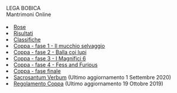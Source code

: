 <th>LEGA BOBICA<br/></th><td>Mantrimoni Online</td><th><br/></th><th><br/></th><li><a href="https://denno985.github.io/lega-bobica/21-22/rose" class="active">Rose</a></li><li><a href="https://denno985.github.io/lega-bobica/21-22/risultati" class="active">Risultati</a></li><li><a href="https://denno985.github.io/lega-bobica/21-22/classifiche" class="active">Classifiche</a></li><li><a href="https://denno985.github.io/lega-bobica/21-22/coppa/fase1" class="active">Coppa - fase 1 - Il mucchio selvaggio</a></li><li><a href="https://denno985.github.io/lega-bobica/21-22/coppa/fase2" class="active">Coppa - fase 2 - Balla coi lupi</a></li><li><a href="https://denno985.github.io/lega-bobica/21-22/coppa/fase3" class="active">Coppa - fase 3 - I Magnifici 6</a></li><li><a href="https://denno985.github.io/lega-bobica/21-22/coppa/fase4" class="active">Coppa - fase 4 - Fess and Furious</a></li><li><a href="https://denno985.github.io/lega-bobica/21-22/coppa/finali" class="active">Coppa - fase finale</a></li><li><a href="https://denno985.github.io/lega-bobica/21-22/verbum.pdf" class="active">Sacrosantum Verbum</a> (Ultimo aggiornamento 1 Settembre 2020)</li><li><a href="https://denno985.github.io/lega-bobica/21-22/coppa.pdf" class="active">Regolamento Coppa</a> (Ultimo aggiornamento 19 Ottobre 2019)</li>